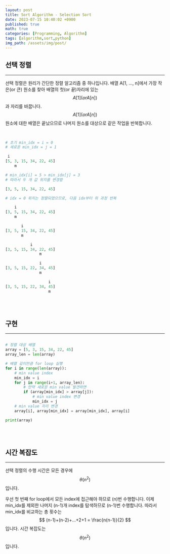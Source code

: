 ```yaml
---
layout: post
title: Sort Algorithm - Selection Sort
date: 2023-07-15 10:40:02 +0900
published: true
math: true
categories: [Programming, Algorithm]
tags: [algorithm,sort,python]
img_path: /assets/img/post/
---
```


## 선택 정렬
***

선택 정렬은 원리가 간단한 정렬 알고리즘 중 하나입니다.
배열 A[1, ..., n]에서 가장 작은(or 큰) 원소를 찾아 배열의 첫(or 끝)자리에 있는 $$ A[1](or A[n]) $$과 자리를 바꿉니다. $$ A[1](or A[n]) $$ 원소에 대한 배열은 끝났으므로 나머지 원소를 대상으로 같은 작업을 반복합니다.
<br><br>


```python

# 초기 min_idx = i = 0
# 새로운 min_idx = j = 1

 i
[5, 3, 15, 34, 22, 45]
    m

# min_idx[i] = 5 > min_idx[j] = 3
# 따라서 두 개 값 위치를 변경함

[3, 5, 15, 34, 22, 45]

# idx = 0 위치는 정렬되었으므로, 다음 idx부터 위 과정 반복

    i
[3, 5, 15, 34, 22, 45]
    m

       i
[3, 5, 15, 34, 22, 45]
       m

           i
[3, 5, 15, 34, 22, 45]
               m

               i
[3, 5, 15, 22, 34, 45]
               m

                   i
[3, 5, 15, 22, 34, 45]
                   m
```
<br><br>


## 구현
***

```python

# 정렬 대상 배열
array = [5, 3, 15, 34, 22, 45]
array_len = len(array)

# 배열 길이만큼 for loop 실행
for i in range(len(array)):
    # min value index
    min_idx = i
    for j in range(i+1, array_len):
        # 만약 새로운 min value 발견하면
        if (array[min_idx] > array[j]):
            # min value index 변경
            min_idx = j
    # min value 자리 변경
    array[i], array[min_idx] = array[min_idx], array[i]

print(array)
```
<br><br>


## 시간 복잡도
***

선택 정렬의 수행 시간은 모든 경우에 $$ \theta(n^{2}) $$ 입니다.

우선 첫 번째 for loop에서 모든 index에 접근해야 하므로 (n)번 수행합니다. 이제 min_idx를 제외한 나머지 (n-1)개 index를 탐색하므로 (n-1)번 수행합니다. 따라서 min_idx를 비교하는 총 횟수는 $$ (n-1)+(n-2)+...+2+1 = \frac{n(n-1)}{2} $$ 입니다. 시간 복잡도는 $$ \theta(n^{2}) $$ 입니다.
